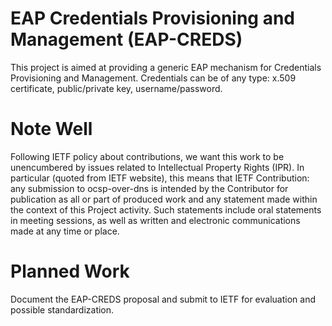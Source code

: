 # EAP Credentials Provisioning and Management  (EAP-CREDS)

This project is aimed at providing a generic EAP mechanism for Credentials Provisioning and Management.
Credentials can be of any type: x.509 certificate, public/private key, username/password.

# Note Well

Following IETF policy about contributions, we want this work to be unencumbered by issues related to
Intellectual Property Rights (IPR). In particular (quoted from IETF website), this means that IETF
Contribution: any submission to ocsp-over-dns is intended by the Contributor for publication as
all or part of produced work and any statement made within the context of this Project activity.
Such statements include oral statements in meeting sessions, as well as written and electronic communications
made at any time or place.

# Planned Work

Document the EAP-CREDS proposal and submit to IETF for evaluation and possible standardization.
